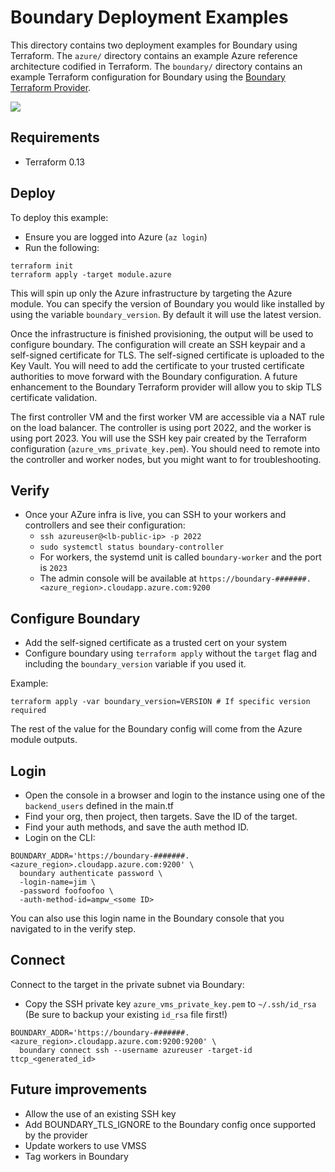 # Boundary Deployment Examples
This directory contains two deployment examples for Boundary using Terraform. The `azure/` directory contains an example Azure reference architecture codified in Terraform. The `boundary/` directory contains an example Terraform configuration for Boundary using the [Boundary Terraform Provider](https://github.com/hashicorp/terraform-provider-boundary).

![](azure_arch.png)

## Requirements
- Terraform 0.13

## Deploy
To deploy this example:
- Ensure you are logged into Azure (`az login`)
- Run the following:

```
terraform init
terraform apply -target module.azure
```

This will spin up only the Azure infrastructure by targeting the Azure module. You can specify the version of Boundary you would like installed by using the variable `boundary_version`. By default it will use the latest version.

Once the infrastructure is finished provisioning, the output will be used to configure boundary. The configuration will create an SSH keypair and a self-signed certificate for TLS. The self-signed certificate is uploaded to the Key Vault. You will need to add the certificate to your trusted certificate authorities to move forward with the Boundary configuration. A future enhancement to the Boundary Terraform provider will allow you to skip TLS certificate validation.

The first controller VM and the first worker VM are accessible via a NAT rule on the load balancer. The controller is using port 2022, and the worker is using port 2023. You will use the SSH key pair created by the Terraform configuration (`azure_vms_private_key.pem`). You should need to remote into the controller and worker nodes, but you might want to for troubleshooting.

## Verify
- Once your AZure infra is live, you can SSH to your workers and controllers and see their configuration:
  - `ssh azureuser@<lb-public-ip> -p 2022`
  - `sudo systemctl status boundary-controller`
  - For workers, the systemd unit is called `boundary-worker` and the port is `2023`
  - The admin console will be available at `https://boundary-#######.<azure_region>.cloudapp.azure.com:9200`

## Configure Boundary 
- Add the self-signed certificate as a trusted cert on your system
- Configure boundary using `terraform apply` without the `target` flag and including the `boundary_version` variable if you used it.

Example:

```
terraform apply -var boundary_version=VERSION # If specific version required
```

The rest of the value for the Boundary config will come from the Azure module outputs.

## Login
- Open the console in a browser and login to the instance using one of the `backend_users` defined in the main.tf 
- Find your org, then project, then targets. Save the ID of the target. 
- Find your auth methods, and save the auth method ID.
- Login on the CLI: 

```
BOUNDARY_ADDR='https://boundary-#######.<azure_region>.cloudapp.azure.com:9200' \
  boundary authenticate password \
  -login-name=jim \
  -password foofoofoo \
  -auth-method-id=ampw_<some ID>
```

You can also use this login name in the Boundary console that you navigated to in the verify step.

## Connect

Connect to the target in the private subnet via Boundary:
- Copy the SSH private key `azure_vms_private_key.pem` to `~/.ssh/id_rsa` (Be sure to backup your existing `id_rsa` file first!)

```
BOUNDARY_ADDR='https://boundary-#######.<azure_region>.cloudapp.azure.com:9200:9200' \
  boundary connect ssh --username azureuser -target-id ttcp_<generated_id>
```

## Future improvements

- Allow the use of an existing SSH key
- Add BOUNDARY_TLS_IGNORE to the Boundary config once supported by the provider
- Update workers to use VMSS
- Tag workers in Boundary
